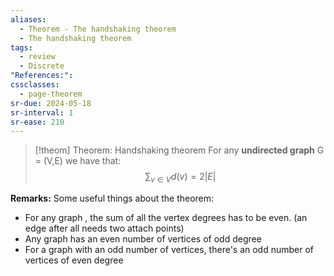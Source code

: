 ```yaml
---
aliases:
  - Theorem - The handshaking theorem
  - The handshaking theorem
tags:
  - review
  - Discrete
"References:": 
cssclasses:
  - page-theorem
sr-due: 2024-05-18
sr-interval: 1
sr-ease: 210
---
```


> [!theom] Theorem: Handshaking theorem
> For any **undirected graph** G = (V,E) we have that:
> $$
> \sum_{v\in V}d (v) = 2|E|
> $$

**Remarks:**
Some useful things about the theorem: 
+ For any graph , the sum of all the vertex degrees has to be even. (an edge after all needs two attach points)
+ Any graph has an even number of vertices of odd degree
+ For a graph with an odd number of vertices, there's an odd number of vertices of even degree

